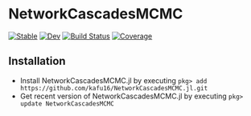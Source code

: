 # NetworkCascadesMCMC

[![Stable](https://img.shields.io/badge/docs-stable-blue.svg)](https://kafu16.github.io/NetworkCascadesMCMC.jl/stable)
[![Dev](https://img.shields.io/badge/docs-dev-blue.svg)](https://kafu16.github.io/NetworkCascadesMCMC.jl/dev)
[![Build Status](https://github.com/kafu16/NetworkCascadesMCMC.jl/workflows/CI/badge.svg)](https://github.com/kafu16/NetworkCascadesMCMC.jl/actions)
[![Coverage](https://codecov.io/gh/kafu16/NetworkCascadesMCMC.jl/branch/master/graph/badge.svg)](https://codecov.io/gh/kafu16/NetworkCascadesMCMC.jl)

## Installation
 - Install NetworkCascadesMCMC.jl by executing `pkg> add https://github.com/kafu16/NetworkCascadesMCMC.jl.git`
 - Get recent version of NetworkCascadesMCMC.jl by executing `pkg> update NetworkCascadesMCMC`

